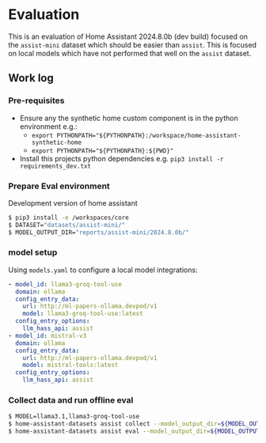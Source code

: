# Evaluation

This is an evaluation of Home Assistant 2024.8.0b (dev build) focused on the
`assist-mini` dataset which should be easier than `assist`. This is focused on
local models which have not performed that well on the `assist` dataset.

## Work log

### Pre-requisites

- Ensure any the synthetic home custom component is in the python environment e.g.:
  - `export PYTHONPATH="${PYTHONPATH}:/workspace/home-assistant-synthetic-home`
  - `export PYTHONPATH="${PYTHONPATH}:${PWD}"`
- Install this projects python dependencies e.g. `pip3 install -r requirements_dev.txt`

### Prepare Eval environment

Development version of home assistant

```bash
$ pip3 install -e /workspaces/core
$ DATASET="datasets/assist-mini/"
$ MODEL_OUTPUT_DIR="reports/assist-mini/2024.8.0b/"
```

### model setup

Using `models.yaml` to configure a local model integrations:

```yaml
- model_id: llama3-groq-tool-use
  domain: ollama
  config_entry_data:
    url: http://ml-papers-ollama.devpod/v1
    model: llama3-groq-tool-use:latest
  config_entry_options:
    llm_hass_api: assist
- model_id: mistral-v3
  domain: ollama
  config_entry_data:
    url: http://ml-papers-ollama.devpod/v1
    model: mistral-tools:latest
  config_entry_options:
    llm_hass_api: assist
```

### Collect data and run offline eval


```bash
$ MODEL=llama3.1,llama3-groq-tool-use
$ home-assistant-datasets assist collect --model_output_dir=${MODEL_OUTPUT_DIR} --dataset=${DATASET} --models=${MODEL}
$ home-assistant-datasets assist eval --model_output_dir=${MODEL_OUTPUT_DIR} --output_type=csv > ${MODEL_OUTPUT_DIR}/report.csv
```
